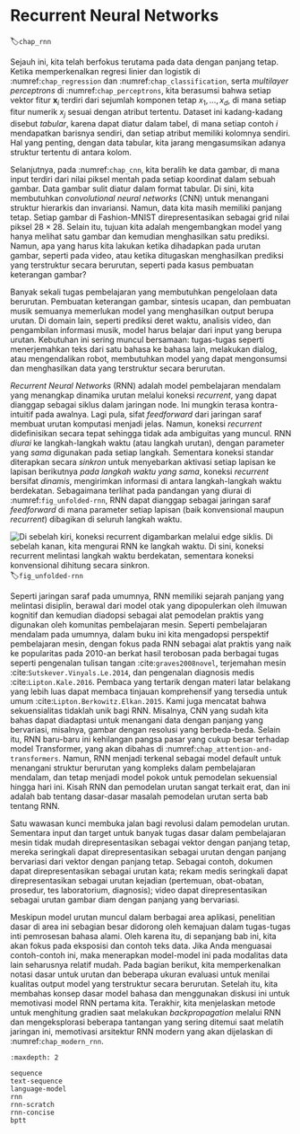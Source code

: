 # Recurrent Neural Networks
:label:`chap_rnn`

Sejauh ini, kita telah berfokus terutama pada data dengan panjang tetap.
Ketika memperkenalkan regresi linier dan logistik di :numref:`chap_regression` dan :numref:`chap_classification`,
serta *multilayer perceptrons* di :numref:`chap_perceptrons`,
kita berasumsi bahwa setiap vektor fitur $\mathbf{x}_i$
terdiri dari sejumlah komponen tetap $x_1, \dots, x_d$,
di mana setiap fitur numerik $x_j$
sesuai dengan atribut tertentu.
Dataset ini kadang-kadang disebut *tabular*,
karena dapat diatur dalam tabel,
di mana setiap contoh $i$ mendapatkan barisnya sendiri,
dan setiap atribut memiliki kolomnya sendiri.
Hal yang penting, dengan data tabular, kita jarang
mengasumsikan adanya struktur tertentu di antara kolom.

Selanjutnya, pada :numref:`chap_cnn`,
kita beralih ke data gambar, di mana input terdiri
dari nilai piksel mentah pada setiap koordinat dalam sebuah gambar.
Data gambar sulit diatur dalam format tabular.
Di sini, kita membutuhkan *convolutional neural networks* (CNN)
untuk menangani struktur hierarkis dan invariansi.
Namun, data kita masih memiliki panjang tetap.
Setiap gambar di Fashion-MNIST direpresentasikan
sebagai grid nilai piksel $28 \times 28$.
Selain itu, tujuan kita adalah mengembangkan model
yang hanya melihat satu gambar dan kemudian
menghasilkan satu prediksi.
Namun, apa yang harus kita lakukan ketika dihadapkan pada
urutan gambar, seperti pada video,
atau ketika ditugaskan menghasilkan prediksi
yang terstruktur secara berurutan,
seperti pada kasus pembuatan keterangan gambar?

Banyak sekali tugas pembelajaran yang membutuhkan pengelolaan data berurutan.
Pembuatan keterangan gambar, sintesis ucapan, dan pembuatan musik
semuanya memerlukan model yang menghasilkan output berupa urutan.
Di domain lain, seperti prediksi deret waktu,
analisis video, dan pengambilan informasi musik,
model harus belajar dari input yang berupa urutan.
Kebutuhan ini sering muncul bersamaan:
tugas-tugas seperti menerjemahkan teks
dari satu bahasa ke bahasa lain,
melakukan dialog, atau mengendalikan robot,
membutuhkan model yang dapat mengonsumsi dan menghasilkan
data yang terstruktur secara berurutan.

*Recurrent Neural Networks* (RNN) adalah model pembelajaran mendalam
yang menangkap dinamika urutan melalui
koneksi *recurrent*, yang dapat dianggap sebagai
siklus dalam jaringan node.
Ini mungkin terasa kontra-intuitif pada awalnya.
Lagi pula, sifat *feedforward* dari jaringan saraf
membuat urutan komputasi menjadi jelas.
Namun, koneksi *recurrent* didefinisikan secara tepat
sehingga tidak ada ambiguitas yang muncul.
RNN *diurai* ke langkah-langkah waktu (atau langkah urutan),
dengan parameter yang *sama* digunakan pada setiap langkah.
Sementara koneksi standar diterapkan secara *sinkron*
untuk menyebarkan aktivasi setiap lapisan ke lapisan berikutnya
*pada langkah waktu yang sama*,
koneksi *recurrent* bersifat *dinamis*,
mengirimkan informasi di antara langkah-langkah waktu berdekatan.
Sebagaimana terlihat pada pandangan yang diurai di :numref:`fig_unfolded-rnn`,
RNN dapat dianggap sebagai jaringan saraf *feedforward*
di mana parameter setiap lapisan (baik konvensional maupun *recurrent*)
dibagikan di seluruh langkah waktu.

![Di sebelah kiri, koneksi *recurrent* digambarkan melalui edge siklis. Di sebelah kanan, kita mengurai RNN ke langkah waktu. Di sini, koneksi *recurrent* melintasi langkah waktu berdekatan, sementara koneksi konvensional dihitung secara sinkron.](../img/unfolded-rnn.svg)
:label:`fig_unfolded-rnn`

Seperti jaringan saraf pada umumnya,
RNN memiliki sejarah panjang yang melintasi disiplin,
berawal dari model otak yang dipopulerkan
oleh ilmuwan kognitif dan kemudian diadopsi
sebagai alat pemodelan praktis yang digunakan
oleh komunitas pembelajaran mesin.
Seperti pembelajaran mendalam pada umumnya,
dalam buku ini kita mengadopsi perspektif pembelajaran mesin,
dengan fokus pada RNN sebagai alat praktis yang naik
ke popularitas pada 2010-an berkat
hasil terobosan pada berbagai tugas seperti
pengenalan tulisan tangan :cite:`graves2008novel`,
terjemahan mesin :cite:`Sutskever.Vinyals.Le.2014`,
dan pengenalan diagnosis medis :cite:`Lipton.Kale.2016`.
Pembaca yang tertarik dengan materi latar belakang yang lebih luas dapat membaca tinjauan komprehensif yang tersedia untuk umum :cite:`Lipton.Berkowitz.Elkan.2015`.
Kami juga mencatat bahwa sekuensialitas tidaklah unik bagi RNN.
Misalnya, CNN yang sudah kita bahas
dapat diadaptasi untuk menangani data dengan panjang yang bervariasi,
misalnya, gambar dengan resolusi yang berbeda-beda.
Selain itu, RNN baru-baru ini kehilangan pangsa pasar yang cukup besar terhadap model Transformer,
yang akan dibahas di :numref:`chap_attention-and-transformers`.
Namun, RNN menjadi terkenal sebagai model default
untuk menangani struktur berurutan yang kompleks dalam pembelajaran mendalam,
dan tetap menjadi model pokok untuk pemodelan sekuensial hingga hari ini.
Kisah RNN dan pemodelan urutan sangat terkait erat, dan ini adalah bab tentang dasar-dasar masalah pemodelan urutan
serta bab tentang RNN.

Satu wawasan kunci membuka jalan bagi revolusi dalam pemodelan urutan.
Sementara input dan target untuk banyak tugas dasar dalam pembelajaran mesin
tidak mudah direpresentasikan sebagai vektor dengan panjang tetap,
mereka seringkali dapat direpresentasikan sebagai
urutan dengan panjang bervariasi dari vektor dengan panjang tetap.
Sebagai contoh, dokumen dapat direpresentasikan sebagai urutan kata;
rekam medis seringkali dapat direpresentasikan sebagai urutan kejadian
(pertemuan, obat-obatan, prosedur, tes laboratorium, diagnosis);
video dapat direpresentasikan sebagai urutan gambar diam dengan panjang yang bervariasi.

Meskipun model urutan muncul dalam berbagai area aplikasi,
penelitian dasar di area ini sebagian besar didorong
oleh kemajuan dalam tugas-tugas inti pemrosesan bahasa alami.
Oleh karena itu, di sepanjang bab ini, kita akan fokus
pada eksposisi dan contoh teks data.
Jika Anda menguasai contoh-contoh ini,
maka menerapkan model-model ini pada modalitas data lain
seharusnya relatif mudah.
Pada bagian berikut, kita memperkenalkan notasi dasar untuk urutan dan beberapa ukuran evaluasi
untuk menilai kualitas output model yang terstruktur secara berurutan.
Setelah itu, kita membahas konsep dasar model bahasa
dan menggunakan diskusi ini untuk memotivasi model RNN pertama kita.
Terakhir, kita menjelaskan metode untuk menghitung gradien
saat melakukan *backpropagation* melalui RNN dan mengeksplorasi beberapa tantangan
yang sering ditemui saat melatih jaringan ini,
memotivasi arsitektur RNN modern yang akan dijelaskan
di :numref:`chap_modern_rnn`.


```toc
:maxdepth: 2

sequence
text-sequence
language-model
rnn
rnn-scratch
rnn-concise
bptt
```


